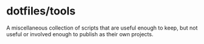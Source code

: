 dotfiles/tools
==============

A miscellaneous collection of scripts that are useful enough to keep, but not
useful or involved enough to publish as their own projects.

